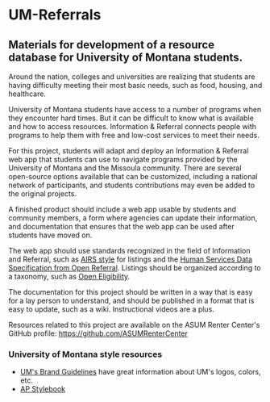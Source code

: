 # UM-Referrals
## Materials for development of a resource database for University of Montana students.

Around the nation, colleges and universities are realizing that students are having difficulty meeting their most basic needs, such as food, housing, and healthcare.

University of Montana students have access to a number of programs when they encounter hard times. But it can be difficult to know what is available and how to access resources. Information & Referral connects people with programs to help them with free and low-cost services to meet their needs.

For this project, students will adapt and deploy an Information & Referral web app that students can use to navigate programs provided by the University of Montana and the Missoula community. There are several open-source options available that can be customized, including a national network of participants, and students contributions may even be added to the original projects.

A finished product should include a web app usable by students and community members, a form where agencies can update their information, and documentation that ensures that the web app can be used after students have moved on.

The web app should use standards recognized in the field of Information and Referral, such as [AIRS style](https://www.airs.org/i4a/pages/index.cfm?pageid=3362) for listings and the [Human Services Data Specification from Open Referral](https://github.com/openreferral/specification). Listings should be organized according to a taxonomy, such as [Open Eligibility](https://github.com/ASUMRenterCenter/openeligibility).

The documentation for this project should be written in a way that is easy for a lay person to understand, and should be published in a format that is easy to update, such as a wiki. Instructional videos are a plus.

Resources related to this project are available on the ASUM Renter Center's GitHub profile: https://github.com/ASUMRenterCenter

### University of Montana style resources

* [UM's Brand Guidelines](http://www.umt.edu/brand/) have great information about UM's logos, colors, etc.
* [AP Stylebook](https://apstylebook.com/the-university-of-montana/ap_stylebook)
